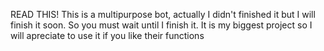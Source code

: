 READ THIS!
This is a multipurpose bot, actually I didn't finished it but I will finish it soon.
So you must wait until I finish it.
It is my biggest project so I will apreciate to use it if you like their functions
